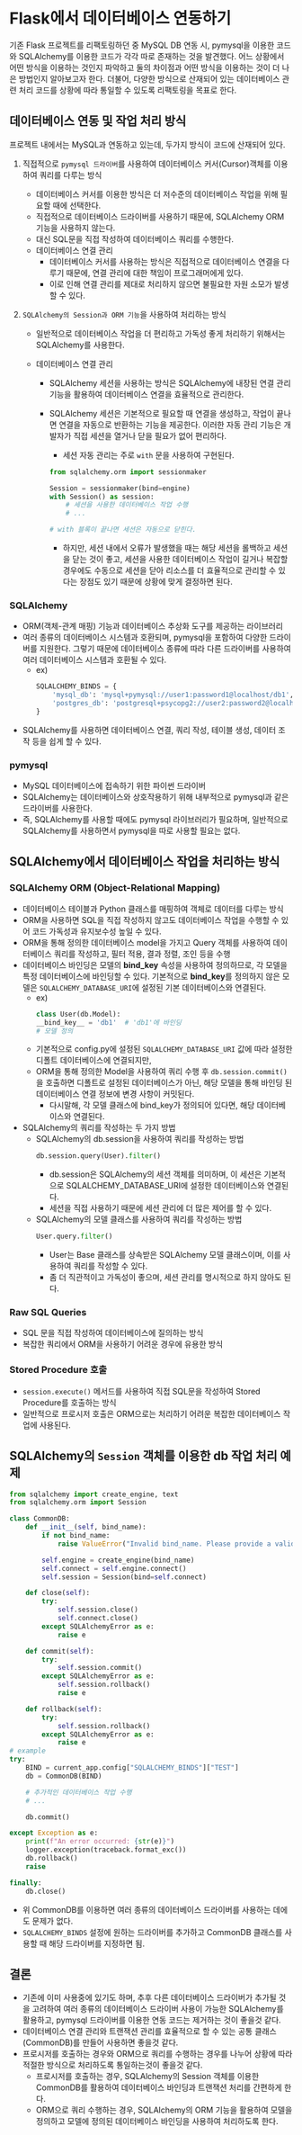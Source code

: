 # Flask에서 데이터베이스 연동하기

기존 Flask 프로젝트를 리팩토링하던 중 MySQL DB 연동 시, pymysql을 이용한 코드와 SQLAlchemy를 이용한 코드가 각각 따로 존재하는 것을 발견했다. 어느 상황에서 어떤 방식을 이용하는 것인지 파악하고 둘의 차이점과 어떤 방식을 이용하는 것이 더 나은 방법인지 알아보고자 한다. 더불어, 다양한 방식으로 산재되어 있는 데이터베이스 관련 처리 코드를 상황에 따라 통일할 수 있도록 리팩토링을 목표로 한다.

## 데이터베이스 연동 및 작업 처리 방식

프로젝트 내에서는 MySQL과 연동하고 있는데, 두가지 방식이 코드에 산재되어 있다.

1. 직접적으로 `pymysql 드라이버`를 사용하여 데이터베이스 커서(Cursor)객체를 이용하여 쿼리를 다루는 방식
   - 데이터베이스 커서를 이용한 방식은 더 저수준의 데이터베이스 작업을 위해 필요할 때에 선택한다.
   - 직접적으로 데이터베이스 드라이버를 사용하기 때문에, SQLAlchemy ORM 기능을 사용하지 않는다.
   - 대신 SQL문을 직접 작성하여 데이터베이스 쿼리를 수행한다.
   - 데이터베이스 연결 관리
     - 데이터베이스 커서를 사용하는 방식은 직접적으로 데이터베이스 연결을 다루기 때문에, 연결 관리에 대한 책임이 프로그래머에게 있다.
     - 이로 인해 연결 관리를 제대로 처리하지 않으면 불필요한 자원 소모가 발생할 수 있다.
2. `SQLAlchemy의 Session과 ORM 기능`을 사용하여 처리하는 방식

   - 일반적으로 데이터베이스 작업을 더 편리하고 가독성 좋게 처리하기 위해서는 SQLAlchemy를 사용한다.
   - 데이터베이스 연결 관리

     - SQLAlchemy 세션을 사용하는 방식은 SQLAlchemy에 내장된 연결 관리 기능을 활용하여 데이터베이스 연결을 효율적으로 관리한다.
     - SQLAlchemy 세션은 기본적으로 필요할 때 연결을 생성하고, 작업이 끝나면 연결을 자동으로 반환하는 기능을 제공한다. 이러한 자동 관리 기능은 개발자가 직접 세션을 열거나 닫을 필요가 없어 편리하다.

       - 세션 자동 관리는 주로 `with` 문을 사용하여 구현된다.

       ```python
       from sqlalchemy.orm import sessionmaker

       Session = sessionmaker(bind=engine)
       with Session() as session:
           # 세션을 사용한 데이터베이스 작업 수행
           # ...

       # with 블록이 끝나면 세션은 자동으로 닫힌다.
       ```

       - 하지만, 세션 내에서 오류가 발생했을 때는 해당 세션을 롤백하고 세션을 닫는 것이 좋고, 세션을 사용한 데이터베이스 작업이 길거나 복잡할 경우에도 수동으로 세션을 닫아 리소스를 더 효율적으로 관리할 수 있다는 장점도 있기 때문에 상황에 맞게 결정하면 된다.

### SQLAlchemy

- ORM(객체-관계 매핑) 기능과 데이터베이스 추상화 도구를 제공하는 라이브러리
- 여러 종류의 데이터베이스 시스템과 호환되며, pymysql을 포함하여 다양한 드라이버를 지원한다. 그렇기 때문에 데이터베이스 종류에 따라 다른 드라이버를 사용하여 여러 데이터베이스 시스템과 호환될 수 있다.
  - ex)
    ```python
    SQLALCHEMY_BINDS = {
        'mysql_db': 'mysql+pymysql://user1:password1@localhost/db1',
        'postgres_db': 'postgresql+psycopg2://user2:password2@localhost/db2'
    }
    ```
- SQLAlchemy를 사용하면 데이터베이스 연결, 쿼리 작성, 테이블 생성, 데이터 조작 등을 쉽게 할 수 있다.

### pymysql

- MySQL 데이터베이스에 접속하기 위한 파이썬 드라이버
- SQLAlchemy는 데이터베이스와 상호작용하기 위해 내부적으로 pymysql과 같은 드라이버를 사용한다.
- 즉, SQLAlchemy를 사용할 때에도 pymysql 라이브러리가 필요하며, 일반적으로 SQLAlchemy를 사용하면서 pymysql을 따로 사용할 필요는 없다.

## SQLAlchemy에서 데이터베이스 작업을 처리하는 방식

### SQLAlchemy ORM (Object-Relational Mapping)

- 데이터베이스 테이블과 Python 클래스를 매핑하여 객체로 데이터를 다루는 방식
- ORM을 사용하면 SQL을 직접 작성하지 않고도 데이터베이스 작업을 수행할 수 있어 코드 가독성과 유지보수성 높일 수 있다.
- ORM을 통해 정의한 데이터베이스 model을 가지고 Query 객체를 사용하여 데이터베이스 쿼리를 작성하고, 필터 적용, 결과 정렬, 조인 등을 수행
- 데이터베이스 바인딩은 모델의 **bind_key** 속성을 사용하여 정의하므로, 각 모델을 특정 데이터베이스에 바인딩할 수 있다. 기본적으로 **bind_key**를 정의하지 않은 모델은 `SQLALCHEMY_DATABASE_URI`에 설정된 기본 데이터베이스와 연결된다.
  - ex)
    ```python
    class User(db.Model):
    __bind_key__ = 'db1'  # 'db1'에 바인딩
    # 모델 정의
    ```
  - 기본적으로 config.py에 설정된 `SQLALCHEMY_DATABASE_URI` 값에 따라 설정한 디폴트 데이터베이스에 연결되지만,
  - ORM을 통해 정의한 Model을 사용하여 쿼리 수행 후 `db.session.commit()` 을 호출하면 디폴트로 설정된 데이터베이스가 아닌, 해당 모델을 통해 바인딩 된 데이터베이스 연결 정보에 변경 사항이 커밋된다.
    - 다시말해, 각 모델 클래스에 bind_key가 정의되어 있다면, 해당 데이터베이스와 연결된다.
- SQLAlchemy의 쿼리를 작성하는 두 가지 방법
  - SQLAlchemy의 db.session을 사용하여 쿼리를 작성하는 방법
    ```python
    db.session.query(User).filter()
    ```
    - db.session은 SQLAlchemy의 세션 객체를 의미하며, 이 세션은 기본적으로 SQLALCHEMY_DATABASE_URI에 설정한 데이터베이스와 연결된다.
    - 세션을 직접 사용하기 때문에 세션 관리에 더 많은 제어를 할 수 있다.
  - SQLAlchemy의 모델 클래스를 사용하여 쿼리를 작성하는 방법
    ```python
    User.query.filter()
    ```
    - User는 Base 클래스를 상속받은 SQLAlchemy 모델 클래스이며, 이를 사용하여 쿼리를 작성할 수 있다.
    - 좀 더 직관적이고 가독성이 좋으며, 세션 관리를 명시적으로 하지 않아도 된다.

### Raw SQL Queries

- SQL 문을 직접 작성하여 데이터베이스에 질의하는 방식
- 복잡한 쿼리에서 ORM을 사용하기 어려운 경우에 유용한 방식

### Stored Procedure 호출

- `session.execute()` 메서드를 사용하여 직접 SQL문을 작성하여 Stored Procedure를 호출하는 방식
- 일반적으로 프로시저 호출은 ORM으로는 처리하기 어려운 복잡한 데이터베이스 작업에 사용된다.

## SQLAlchemy의 `Session` 객체를 이용한 db 작업 처리 예제

```python
from sqlalchemy import create_engine, text
from sqlalchemy.orm import Session

class CommonDB:
    def __init__(self, bind_name):
        if not bind_name:
            raise ValueError("Invalid bind_name. Please provide a valid database connection string.")

        self.engine = create_engine(bind_name)
        self.connect = self.engine.connect()
        self.session = Session(bind=self.connect)

    def close(self):
        try:
            self.session.close()
            self.connect.close()
        except SQLAlchemyError as e:
            raise e

    def commit(self):
        try:
            self.session.commit()
        except SQLAlchemyError as e:
            self.session.rollback()
            raise e

    def rollback(self):
        try:
            self.session.rollback()
        except SQLAlchemyError as e:
            raise e
# example
try:
    BIND = current_app.config["SQLALCHEMY_BINDS"]["TEST"]
    db = CommonDB(BIND)

    # 추가적인 데이터베이스 작업 수행
    # ...

    db.commit()

except Exception as e:
    print(f"An error occurred: {str(e)}")
    logger.exception(traceback.format_exc())
    db.rollback()
    raise

finally:
    db.close()

```

- 위 CommonDB를 이용하면 여러 종류의 데이터베이스 드라이버를 사용하는 데에도 문제가 없다.
- `SQLALCHEMY_BINDS` 설정에 원하는 드라이버를 추가하고 CommonDB 클래스를 사용할 때 해당 드라이버를 지정하면 됨.

## 결론

- 기존에 이미 사용중에 있기도 하며, 추후 다른 데이터베이스 드라이버가 추가될 것을 고려하여 여러 종류의 데이터베이스 드라이버 사용이 가능한 SQLAlchemy를 활용하고, pymysql 드라이버를 이용한 연동 코드는 제거하는 것이 좋을것 같다.
- 데이터베이스 연결 관리와 트랜잭션 관리를 효율적으로 할 수 있는 공통 클래스(CommonDB)를 만들어 사용하면 좋을것 같다.
- 프로시저를 호출하는 경우와 ORM으로 쿼리를 수행하는 경우를 나누어 상황에 따라 적절한 방식으로 처리하도록 통일하는것이 좋을것 같다.
  - 프로시저를 호출하는 경우, SQLAlchemy의 Session 객체를 이용한 CommonDB를 활용하여 데이터베이스 바인딩과 트랜잭션 처리를 간편하게 한다.
  - ORM으로 쿼리 수행하는 경우, SQLAlchemy의 ORM 기능을 활용하여 모델을 정의하고 모델에 정의된 데이터베이스 바인딩을 사용하여 처리하도록 한다.
